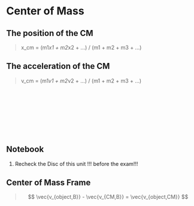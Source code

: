 # Center of Mass

## The position of the CM

> x_cm = (m1*x1 + m2*x2 + ...) / (m1 + m2 + m3 + ...)

## The acceleration of the CM

>v_cm = (m1*v1 + m2*v2 + ...) / (m1 + m2 + m3 + ...)

</br>
</br>
</br>
</br>
</br>
</br>
</br>

## Notebook

1. Recheck the Disc of this unit !!! before the exam!!!

## Center of Mass Frame

> $$ \vec{v_{object,B}} - \vec{v_{CM,B}} = \vec{v_{object,CM}} $$